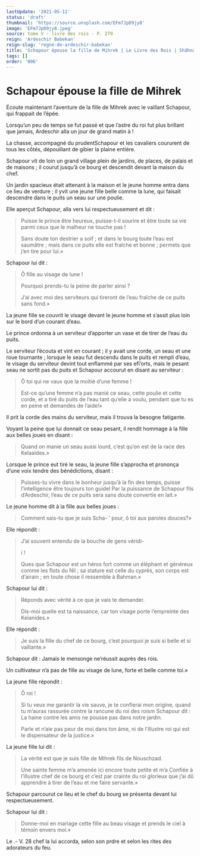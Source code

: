 ```yaml
---
lastUpdate: '2021-05-12'
status: 'draft'
thumbnail: 'https://source.unsplash.com/EFm7JpD9jy8'
image: 'EFm7JpD9jy8.jpeg'
source: tome V - livre des rois - P. 279
reign: 'Ardeschir Babekan'
reign-slug: 'regne-de-ardeschir-babekan'
title: 'Schapour épouse la fille de Mihrek | Le Livre des Rois | Shâhnâmeh'
tags: []
order: '006'
---
```


# Schapour épouse la fille de Mihrek

Écoute maintenant l’aventure de la fille de Mihrek avec le vaillant Schapour, qui frappait de l’épée.

Lorsqu’un peu de temps se fut passé et que l’astre du roi fut plus brillant que jamais, Ardeschir alla un jour de grand matin à !

La chasse, accompagné du prudentSchapour et les cavaliers coururent de tous les côtés, dépouillant de gibier la plaine entière.

Schapour vit de loin un grand village plein de jardins, de places, de palais et de maisons ; il courut jusqu’à ce bourg et descendit devant la maison du chef.

Un jardin spacieux était attenant à la maison et le jeune homme entra dans ce lieu de verdure ; il yvit une jeune fille belle comme la lune, qui faisait descendre dans le puits un seau sur une poulie.

Elle aperçut Schapour, alla vers lui respectueusement et dit :

> Puisse le prince être heureux, puisse-t-il sourire et être toute sa vie parmi ceux que le malheur ne touche pas !
>
> Sans doute ton destrier a soif ; et dans le bourg toute l’eau est saumâtre ; mais dans ce puits elle est fraîche et bonne ; permets que j’en tire pour lui.»

Schapour lui dit :

> Ô fille au visage de lune !
>
> Pourquoi prends-tu la peine de parler ainsi ?
>
> J’ai avec moi des serviteurs qui tireront de l’eau fraîche de ce puits sans fond.»

La jeune fille se couvrit le visage devant le jeune homme et s’assit plus loin sur le bord d’un courant d’eau.

Le prince ordonna à un serviteur d’apporter un vase et de tirer de l’eau du puits.

Le serviteur l’écouta et vint en courant ; il y avait une corde, un seau et une roue tournante ; lorsque le seau fut descendu dans le puits et rempli d’eau, le visage du serviteur devint tout enflammé par ses efi’orts, mais le pesant seau ne sortit pas du puits et Schapour accourut en disant au serviteur :

> Ô toi qui ne vaux que la moitié d’une femme !
>
> Est-ce qu’une femme n’a pas manié ce seau, cette poulie et cette corde, et a tiré du puits de l’eau tant qu’elle a voulu, pendant que tu es en peine et demandes de l’aide!»

Il prit la corde des mains du serviteur, mais il trouva la besogne fatigante.

Voyant la peine que lui donnait ce seau pesant, il rendit hommage à la fille aux belles joues en disant :

> Quand on manie un seau aussi lourd, c’est qu’on est de la race des Keîaaides.»

Lorsque le prince eut tiré le seau, la jeune fille s’approcha et prononça d’une voix tendre des bénédictions, disant :

> Puisses-tu vivre dans le bonheur jusqu’à la fin des temps, puisse l’intelligence être toujours ton guidel Par la puissance de Schapour fils d’Ardeschir, l’eau de ce puits sera sans doute convertie en lait.»

Le jeune homme dit à la fille aux belles joues :

> Comment sais-tu que je suis Scha-
’ pour, ô toi aux paroles douces?»

Elle répondit :

> J’ai souvent entendu de la bouche de gens véridi-
>
> i !
>
> Ques que Schapour est un héros fort comme un éléphant et généreux comme les flots du Nil ; sa stature est celle du cyprès, son corps est d’airain ; en toute chose il ressemble à Bahman.»

Schapour lui dit :

> Réponds avec vérité à ce que je vais te demander.
>
> Dis-moi quelle est ta naissance, car ton visage porte l’empreinte des Keïanides.»

Elle répondit :

> Je suis la fille du chef de ce bourg, c’est pourquoi je suis si belle et si vaillante.»

Schapour dit : Jamais le mensonge ne’réussit auprès des rois.

Un cultivateur n’a pas de fille au visage de lune, forte et belle comme toi.»

La jeune fille répondit :

> Ô roi !
>
> Si tu veux me garantir la vie sauve, je te confierai mon origine, quand tu m’auras rassurée contre la rancune du roi des roism Schapour dit : La haine contre les amis ne pousse pas dans notre jardin.
>
> Parle et n’aie pas peur de moi dans ton âme, ni de l’illustre roi qui est le dispensateur de la justice.»

La jeune fille lui dit :

> La vérité est que je suis fille de Mihrek fils de Nouschzad.
>
> Une sainte femme m’a amenée ici encore toute petite et m’a Confiée à l’illustre chef de ce bourg et c’est par crainte du roi glorieux que j’ai dû apprendre à tirer de l’eau et me faire servante.»

Schapour parcourut ce lieu et le chef du bourg se présenta devant lui respectueusement.

Schapour lui dit :

> Donne-moi en mariage cette fille au beau visage et prends le ciel à témoin envers moi.»

Le
.-
V. 
28
chef la lui accorda, selon son prdre et selon les rites des adorateurs du feu.
